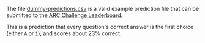 The file [dummy-predictions.csv](dummy-predictions.csv) is a valid example prediction file that can be submitted to the [ARC Challenge Leaderboard](https://leaderboard.allenai.org/).

This is a prediction that every question's correct answer is the first choice (either `A` or `1`), and scores about 23% correct.
